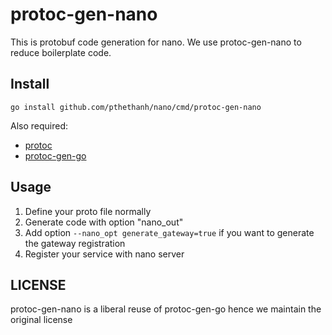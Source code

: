 # protoc-gen-nano

This is protobuf code generation for nano. We use protoc-gen-nano to reduce boilerplate code.

## Install

```
go install github.com/pthethanh/nano/cmd/protoc-gen-nano
```

Also required: 

- [protoc](https://github.com/google/protobuf)
- [protoc-gen-go](https://google.golang.org/protobuf)

## Usage

1. Define your proto file normally
2. Generate code with option "nano_out"
3. Add option `--nano_opt generate_gateway=true` if you want to generate the gateway registration
3. Register your service with nano server

## LICENSE

protoc-gen-nano is a liberal reuse of protoc-gen-go hence we maintain the original license 